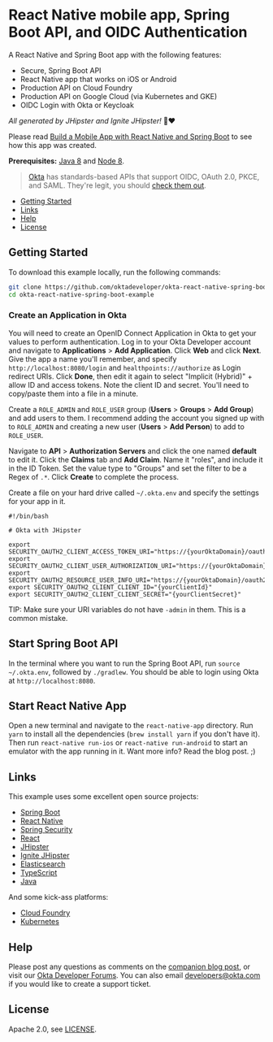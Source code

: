 # React Native mobile app, Spring Boot API, and OIDC Authentication
 
A React Native and Spring Boot app with the following features:

* Secure, Spring Boot API
* React Native app that works on iOS or Android
* Production API on Cloud Foundry
* Production API on Google Cloud (via Kubernetes and GKE)
* OIDC Login with Okta or Keycloak

_All generated by JHipster and Ignite JHipster!_ 👏❤️

Please read [Build a Mobile App with React Native and Spring Boot](https://developer.okta.com/blog/2018/10/10/react-native-spring-boot-mobile-app) to see how this app was created.

**Prerequisites:** [Java 8](http://www.oracle.com/technetwork/java/javase/downloads/jdk8-downloads-2133151.html) and [Node 8](https://nodejs.org).

> [Okta](https://developer.okta.com/) has standards-based APIs that support OIDC, OAuth 2.0, PKCE, and SAML. They're legit, you should [check them out](https://developer.okta.com/reference/).

* [Getting Started](#getting-started)
* [Links](#links)
* [Help](#help)
* [License](#license)

## Getting Started

To download this example locally, run the following commands:

```bash
git clone https://github.com/oktadeveloper/okta-react-native-spring-boot-example.git
cd okta-react-native-spring-boot-example
```

### Create an Application in Okta

You will need to create an OpenID Connect Application in Okta to get your values to perform authentication. 
Log in to your Okta Developer account and navigate to **Applications** > **Add Application**. Click **Web** and click **Next**. Give the app a name you'll remember, and specify `http://localhost:8080/login` and `healthpoints://authorize` as Login redirect URIs. Click **Done**, then edit it again to select "Implicit (Hybrid)" + allow ID and access tokens. Note the client ID and secret. You'll need to copy/paste them into a file in a minute.

Create a `ROLE_ADMIN` and `ROLE_USER` group (**Users** > **Groups** > **Add Group**) and add users to them. I recommend adding the account you signed up with to `ROLE_ADMIN` and creating a new user (**Users** > **Add Person**) to add to `ROLE_USER`.

Navigate to **API** > **Authorization Servers** and click the one named **default** to edit it. Click the **Claims** tab and **Add Claim**. Name it "roles", and include it in the ID Token. Set the value type to "Groups" and set the filter to be a Regex of `.*`. Click **Create** to complete the process.

Create a file on your hard drive called `~/.okta.env` and specify the settings for your app in it.

```
#!/bin/bash

# Okta with JHipster

export SECURITY_OAUTH2_CLIENT_ACCESS_TOKEN_URI="https://{yourOktaDomain}/oauth2/default/v1/token"
export SECURITY_OAUTH2_CLIENT_USER_AUTHORIZATION_URI="https://{yourOktaDomain}/oauth2/default/v1/authorize"
export SECURITY_OAUTH2_RESOURCE_USER_INFO_URI="https://{yourOktaDomain}/oauth2/default/v1/userinfo"
export SECURITY_OAUTH2_CLIENT_CLIENT_ID="{yourClientId}"
export SECURITY_OAUTH2_CLIENT_CLIENT_SECRET="{yourClientSecret}"
```

TIP: Make sure your URI variables do not have `-admin` in them. This is a common mistake.

## Start Spring Boot API 

In the terminal where you want to run the Spring Boot API, run `source ~/.okta.env`, followed by `./gradlew`. You should be able to login using Okta at `http://localhost:8080`.

## Start React Native App

Open a new terminal and navigate to the `react-native-app` directory. Run `yarn` to install all the dependencies (`brew install yarn` if you don't have it). Then run `react-native run-ios` or `react-native run-android` to start an emulator with the app running in it. Want more info? Read the blog post. ;)

## Links

This example uses some excellent open source projects:

* [Spring Boot](https://spring.io/projects/spring-boot)
* [React Native](https://facebook.github.io/react-native/)
* [Spring Security](https://spring.io/projects/spring-security)
* [React](https://reactjs.org/)
* [JHipster](https://www.jhipster.tech/)
* [Ignite JHipster](https://github.com/ruddell/ignite-jhipster)
* [Elasticsearch](https://www.elastic.co/products/elasticsearch)
* [TypeScript](https://www.typescriptlang.org/)
* [Java](https://openjdk.java.net/)

And some kick-ass platforms:

* [Cloud Foundry](https://www.cloudfoundry.org/)
* [Kubernetes](https://kubernetes.io/)

## Help

Please post any questions as comments on the [companion blog post](https://developer.okta.com/blog/2018/10/10/react-native-spring-boot-mobile-app), or visit our [Okta Developer Forums](https://devforum.okta.com/). You can also email developers@okta.com if you would like to create a support ticket.

## License

Apache 2.0, see [LICENSE](LICENSE).
